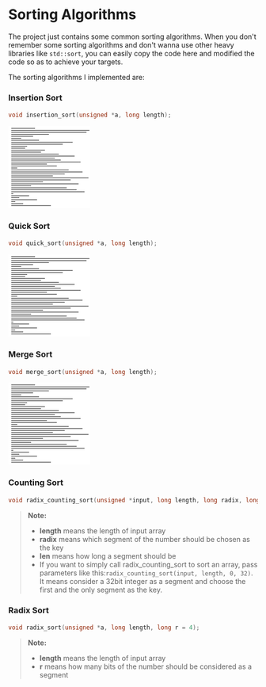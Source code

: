 Sorting Algorithms
==========================

The project just contains some common sorting algorithms. When you don't remember some sorting algorithms and don't wanna use other heavy libraries like `std::sort`, you can easily copy the code here and modified the code so as to achieve your targets.

The sorting algorithms I implemented are:

### Insertion Sort
```C++
void insertion_sort(unsigned *a, long length);
```
![insertion sort](/images/insertion-sort.gif)
### Quick Sort
```C++
void quick_sort(unsigned *a, long length);
```
![insertion sort](/images/quick-sort.gif)
### Merge Sort
```C++
void merge_sort(unsigned *a, long length);
```
![insertion sort](/images/merge-sort.gif)
### Counting Sort
```C++
void radix_counting_sort(unsigned *input, long length, long radix, long len);
```
> **Note:**
> - **length** means the length of input array
> - **radix** means which segment of the number should be chosen as the key
> - **len** means how long a segment should be
> - If you want to simply call radix_counting_sort to sort an array, pass parameters like this:`radix_counting_sort(input, length, 0, 32)`. It means consider a 32bit integer as a segment and choose the first and the only segment as the key.

### Radix Sort
```C++
void radix_sort(unsigned *a, long length, long r = 4);
```
> **Note:**
> - **length** means the length of input array
> - **r** means how many bits of the number should be considered as a segment
